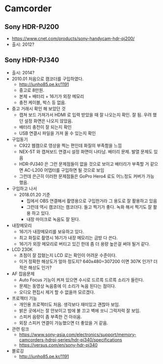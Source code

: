 # Camcorder


## Sony HDR-PJ200
* https://www.cnet.com/products/sony-handycam-hdr-pj200/
* 출시: 2012?

## Sony HDR-PJ340
* 출시: 2014?
* 2010.01 처음으로 캠코더를 구입하였다.
  * http://junho85.pe.kr/1191
  * 중고로 8만원.
  * 본체 + 배터리 + 16기가 외장 메모리
  * 충전 케이블, 박스 등 없음.
* 중고 거래시 확인 해 보았던 것
  * 캡쳐 보드 가져가서 HDMI 로 입력 받았을 때 잘 나오는지 확인. 잘 됨. 우려 했던 설정 화면은 나오지 않았음.
  * 배터리 충전이 잘 되는지 확인
  * USB 연결시 파일을 가져 올 수 있는지 확인
* 구입동기
  * C922 웹캠으로 영상을 찍는 편인데 화질의 부족함을 느낌
  * NEX-5T 와 캡쳐보드 연결시 설정 화면이 나타남. 배터리 문제. 발열 문제도 있음
  * HDR-PJ340 은 그런 문제점들이 없을 것으로 보이고 배터리가 부족할 거 같으면 AC-L200 어뎁터를 구입하면 될 것으로 보임
  * 그런데 은근히 이러한 문제점들은 GoPro Hero4 로도 어느정도 커버가 가능 했음.
* 구입하고 나서
  * 2018.01.20 기준
    * 집에서 OBS 연결해서 촬영용으로 구입한거라 그 용도로 잘 활용하고 있음
    * 그런데 역시 캠코더는 캠코더다. 들고 찍기가 좋다. 녹화 해서 찍기도 잘 활용 하고 있다.
    * 내장 마이크로 녹음도 잘 된다.
* 내장메모리
  * 16기가 내장메모리를 보유하고 있다.
  * 최고 화질로 촬영시 16기가 내장 메모리는 금방 다 쓴다.
  * 16기가 외장 메모리로 버티고 있긴 한데 좀 더 용량 높은걸 써야 될거 같다.
* LCD 230K
  * 초점이 잘 잡혔는지 LCD 로는 확인이 어려운 수준이다.
  * 이거 정확한 해상도가 얼마 정도지? 640x480=307200 이면 307K 인가? 더 적은 해상도 인가?
* AF 잡음문제
  * Auto Focus 기능이 켜져 있으면 수시로 드르륵 드르륵 소리가 들린다.
  * 문제는 동영상 녹음중에 이 소리가 녹음 된다는 점이다.
  * 오디오 편집시 제거 할 수 없을까 모르겠다.
* 프로젝터 기능
  * 개인용 프로젝터도 처음. 생각보다 재미있고 괜찮아 보임.
  * 밝은 곳에서는 잘 안보이고 밤에 불 끄고 벽에 쏘니 그럭저럭 잘 보임.
  * 스피커 음량이 좀 부족한 건 아쉬움.
  * 외장 스피커 연결이 가능했으면 더 좋았을 거 같음.
* 관련 링크
  * https://www.sony-asia.com/electronics/support/memory-camcorders-hdrpj-series/hdr-pj340/specifications
  * https://versus.com/en/sony-hdr-pj340
* 블로깅
  * http://junho85.pe.kr/1191